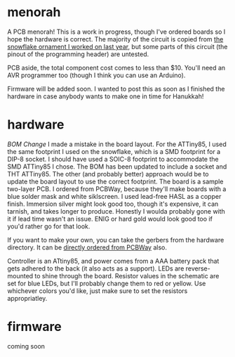 # menorah
A PCB menorah!
This is a work in progress, though I've ordered boards so I hope the hardware is correct. The majority of the circuit is copied from [the snowflake ornament I worked on last year](https://github.com/azzeloof/snowflake), but some parts of this circuit (the pinout of the programming header) are untested.

PCB aside, the total component cost comes to less than $10. You'll need an AVR programmer too (though I think you can use an Arduino).

Firmware will be added soon. I wanted to post this as soon as I finished the hardware in case anybody wants to make one in time for Hanukkah!

# hardware
*BOM Change* I made a mistake in the board layout. For the ATTiny85, I used the same footprint I used on the snowflake, which is a SMD footprint for a DIP-8 socket. I should have used a SOIC-8 footprint to accommodate the SMD ATTiny85 I chose. The BOM has been updated to include a socket and THT ATTiny85. The other (and probably better) approach would be to update the board layout to use the correct footprint.
The board is a sample two-layer PCB. I ordered from PCBWay, because they'll make boards with a blue solder mask and white siklscreen. I used lead-free HASL as a copper finish. Immersion silver might look good too, though it's expensive, it can tarnish, and takes longer to produce. Honestly I woulda probably gone with it if lead time wasn't an issue.
ENIG or hard gold would look good too if you'd rather go for that look.

If you want to make your own, you can take the gerbers from the hardware directory.
It can be [directly ordered from PCBWay](https://www.pcbway.com/project/shareproject/LED_Menorah.html) also.

Controller is an ATtiny85, and power comes from a AAA battery pack that gets adhered to the back (it also acts as a support). LEDs are reverse-mounted to shine through the board. Resistor values in the schematic are set for blue LEDs, but I'll probably change them to red or yellow. Use whichever colors you'd like, just make sure to set the resistors appropriatley. 

# firmware
coming soon
